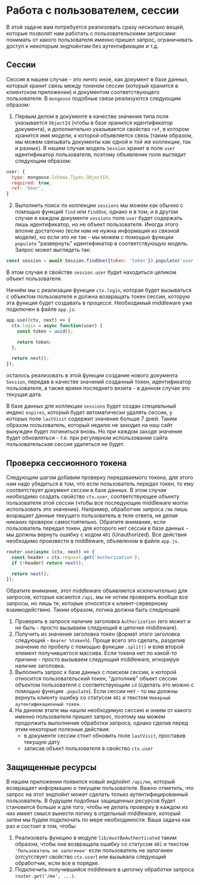 # Работа с пользователем, сессии

В этой задаче вам потребуется реализовать сразу несколько вещей, которые позволят нам работать с
пользовательскими запросами: понимать от какого пользователя именно пришел запрос, ограничивать 
доступ к некоторым эндпойнтам без аутентификации и т.д.

## Сессии

Сессия в нашем случае - это ничто иное, как документ в базе данных, который хранит связь между 
токеном сессии (который хранится в клиентском приложении) и документом соответствующего 
пользователя. В `mongoose` подобные связи реализуются следующим образом:
1. Первым делом в документе в качестве значения типа поля указывается `ObjectId` (чтобы в базе 
хранился идентификатор документа), и дополнительно указывается свойство `ref`, в котором хранится 
имя модели, к которой объявляется связь (таким образом, мы можем связывать документы как одной и той
же коллекции, так и разных). В нашем случае модель `Session` хранит в поле `user` идентификатор 
пользователя, поэтому объявление поля выглядит следующим образом:
```js
user: {
  type: mongoose.Schema.Types.ObjectId,
  required: true,
  ref: 'User',
}
```
2. Выполнить поиск по коллекции `sessions` мы можем как обычно с помощью функций `find` или 
`findOne`, однако и в том, и в другом случае в каждом документе `sessions` поле `user` будет 
содержать лишь идентификатор, но не объект пользователя. Иногда этого вполне достаточно (если нам не
нужна информация из связной модели), но если это не так - мы можем с помощью функции `populate` 
"развернуть" идентификатор в соответствующую модель. Запрос может выглядеть так:
```js
const session = await Session.findOne({token: 'token'}).populate('user');
```
В этом случае в свойстве `session.user` будет находиться целиком объект пользователя.
 
Начнём мы с реализации функции `ctx.login`, которая будет вызываться с объектом пользователя и 
должна возвращать токен сессии, которую эта функция будет создавать в процессе. Необходимый 
middleware уже подключен в файле `app.js`: 
```js
app.use((ctx, next) => {
  ctx.login = async function(user) {
    const token = uuid();

    return token;
  };

  return next();
});
```
осталось реализовать в этой функции создание нового документа `Session`, передав в качестве значений созданный токен, 
идентификатор пользователя, а также время последнего визита - в данном случае это текущая дата.

В базе данных для коллекции `sessions` будет создан специальный индекс `expires`, который будет 
автоматически удалять сессии, у которых поле `lastVisit` содержит значение больше 7 дней. Таким 
образом пользователь, который неделю не заходил на наш сайт вынужден будет логиниться вновь. Но при
каждом заходе значение будет обновляться - т.е. при регулярном использовании сайта пользовательская
сессия удаляться не будет.


## Проверка сессионного токена

Следующим шагом добавим проверку передаваемого токена, для этого нам надо убедиться в том, что если
пользователь передал токен, то ему соответствует документ сессии в базе данных. В этом случае 
необходимо создать свойство `ctx.user`, соответствующее объекту пользователя этой сессии (чтобы все
последующие middleware могли использовать это значение). Например, обработчик запроса `/me` лишь
возращает данные текущего пользователь в теле ответа, не делая никаких проверок самостоятельно.
Обратите внимание, если пользователь передал токен, для которого нет сессии в базе данных - мы 
должны вернуть ошибку с кодом `401` (Unauthorized).
Все действия необходимо произвести в middleware, объявленом в файле `app.js`. 
```js
router.use(async (ctx, next) => {
  const header = ctx.request.get('Authorization');
  if (!header) return next();

  return next();
});
```

Обратите внимание, этот middleware объявляется исключительно для запросов, которые касаются `/api`, мы не хотим 
проверять вообще все запросы, но лишь те, которые относятся к клиент-серверному взаимодействию.
Таким образом, логика должна быть следующей:
1. Проверить в запросе наличие заголовка `Authorization` (его может и не быть - просто вызываем 
следующий в цепочке middleware).
2. Получить из значения заголовка токен (формат этого заголовка следующий - `Bearer %token%`). Проще
всего это сделать, разделив значение по пробелу с помощью функции `.split()` и взяв второй элемент 
получившегося массива. Если токена нет по какой-то причине - просто вызываем следующий middleware,
игнорируя наличие заголовка.
3. Выполнить запрос к базе данных с поиском сессии, к которой относится пользовательский токен, 
"дополнив" объект сессии объектом пользователя с соответствующим `id` (сделать это можно с помощью
функции `.populate`).
Если сессии нет - то мы должны вернуть клиенту ошибку со статусом `401` и текстом 
`Неверный аутентификационный токен`.
4. На данном этапе мы нашли необходимую сессию и знаем от какого именно пользователя пришел запрос,
поэтому мы можем продолжить выполнение обработки запроса, однако сделав перед этим некоторые 
полезные действия:
    - в документе сессии стоит обновить поле `lastVisit`, проставив текущую дату
    - записав объект пользователя в свойство `ctx.user` 
 

## Защищенные ресурсы

В нашем приложении появился новый эндпойнт `/api/me`, который возвращает информацию о текущем 
пользователе. Важно отметить, что запрос на этот эндпойнт может сделать только аутентифицированный
пользователь. В будущем подобных защищенных ресурсов будет становится больше и для того, чтобы не 
делать проверку в каждом из них имеет смысл вынести логику в отдельный middleware, который затем мы
будем подключать по мере необходимости.
Ваша задача как раз и состоит в том, чтобы:
1. Реализовать функцию в модуле `lib/mustBeAuthenticated` таким образом, чтобы она возвращала ошибку
со статусом `401` и текстом `'Пользователь не залогинен'` если пользователь не залогинен 
(отсутствует свойство `ctx.user`) или вызывала следующий обработчик, если все в порядке.
2. Подключить получившийся middleware в цепочку обработки запроса `router.get('/me', ...)`.  
